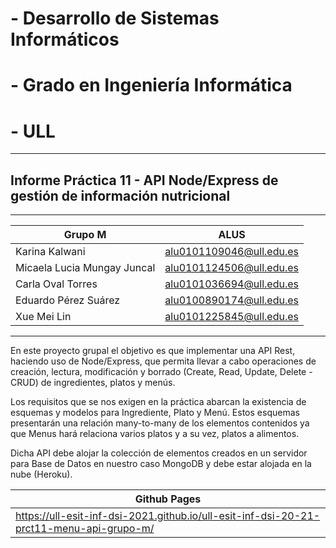 # - Desarrollo de Sistemas Informáticos

# - Grado en Ingeniería Informática

# - ULL

----------------------------------------------------------------------------------

## Informe Práctica 11 - API Node/Express de gestión de información nutricional

----------------------------------------------------------------------------------

|    Grupo M    |      ALUS     |
| ------------- | ------------- |
| Karina Kalwani   |   alu0101109046@ull.edu.es |
| Micaela Lucia Mungay Juncal   |   alu0101124506@ull.edu.es |
| Carla Oval Torres   |   alu0101036694@ull.edu.es |
| Eduardo Pérez Suárez   |   alu0100890174@ull.edu.es |
| Xue Mei Lin   |   alu0101225845@ull.edu.es |

----------------------------------------------------------------------------------

En este proyecto grupal el objetivo es que implementar una API Rest, haciendo uso de Node/Express, que permita llevar a cabo operaciones de creación, lectura, modificación y borrado (Create, Read, Update, Delete - CRUD) de ingredientes, platos y menús.

Los requisitos que se nos exigen en la práctica abarcan la existencia de esquemas y modelos para Ingrediente, Plato y Menú. Estos esquemas presentarán una relación many-to-many de los elementos contenidos ya que Menus hará relaciona varios platos y a su vez, platos a alimentos.

Dicha API debe alojar la colección de elementos creados en un servidor para Base de Datos en nuestro caso MongoDB y debe estar alojada en la nube (Heroku).

| Github Pages | 
| ------------ |
| https://ull-esit-inf-dsi-2021.github.io/ull-esit-inf-dsi-20-21-prct11-menu-api-grupo-m/ |
